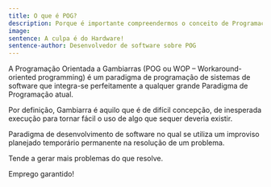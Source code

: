 ```yaml
---
title: O que é POG?
description: Porque é importante compreendermos o conceito de Programação Orientada a Gambiarra
image: 
sentence: A culpa é do Hardware!
sentence-author: Desenvolvedor de software sobre POG
---
```


A Programação Orientada a Gambiarras (POG ou WOP – Workaround-oriented programming) é um paradigma de programação de sistemas de software que integra-se perfeitamente a qualquer grande Paradigma de Programação atual.

Por definição, Gambiarra é aquilo que é de difícil concepção, de inesperada execução para tornar fácil o uso de algo que sequer deveria existir.

Paradigma de desenvolvimento de software no qual se utiliza um improviso planejado temporário permanente na resolução de um problema.

Tende a gerar mais problemas do que resolve.

Emprego garantido!